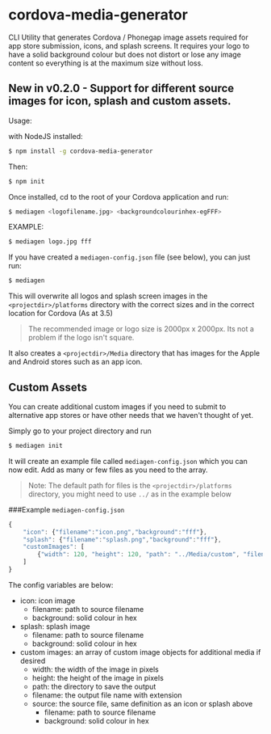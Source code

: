 cordova-media-generator
=======================

CLI Utility that generates Cordova / Phonegap image assets required for app store submission, icons, and splash screens.
It requires your logo to have a solid background colour but does not distort or lose any image content so everything is at the maximum size without loss.

## New in v0.2.0 - Support for different source images for icon, splash and custom assets.

Usage:

with NodeJS installed:

```bash
$ npm install -g cordova-media-generator
```

Then:
```bash
$ npm init
```

Once installed, cd to the root of your Cordova application and run:
```bash
$ mediagen <logofilename.jpg> <backgroundcolourinhex-egFFF>
```

EXAMPLE:
```bash
$ mediagen logo.jpg fff
```

If you have created a `mediagen-config.json` file (see below), you can just run:
```bash
$ mediagen
```

This will overwrite all logos and splash screen images in the `<projectdir>/platforms` directory with the correct sizes and in the correct location for Cordova (As at 3.5)
> The recommended image or logo size is 2000px x 2000px. Its not a problem if the logo isn't square.

It also creates a `<projectdir>/Media` directory that has images for the Apple and Android stores such as an app icon.

## Custom Assets
You can create additional custom images if you need to submit to alternative app stores or have other needs that we haven't thought of yet.

Simply go to your project directory and run
```bash
$ mediagen init
```

It will create an example file called `mediagen-config.json` which you can now edit. Add as many or few files as you need to the array.

> Note: The default path for files is the `<projectdir>/platforms` directory, you might need to use `../` as in the example below

###Example `mediagen-config.json`
```javascript
{
    "icon": {"filename":"icon.png","background":"fff"},
    "splash": {"filename":"splash.png","background":"fff"},
    "customImages": [
        {"width": 120, "height": 120, "path": "../Media/custom", "filename":"outputFilename.png", "source":{"filename":"image.png","background":"fff"}}
    ]
}
```

The config variables are below:

- icon: icon image
    - filename: path to source filename
    - background: solid colour in hex
- splash: splash image
    - filename: path to source filename
    - background: solid colour in hex
- custom images: an array of custom image objects for additional media if desired
    - width: the width of the image in pixels
    - height: the height of the image in pixels
    - path: the directory to save the output
    - filename: the output file name with extension
    - source: the source file, same definition as an icon or splash above
        - filename: path to source filename
        - background: solid colour in hex

